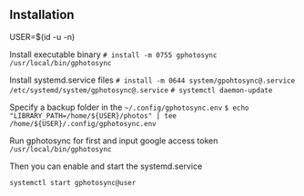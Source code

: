 ## Installation

USER=$(id -u -n)

Install executable binary
`# install -m 0755 gphotosync /usr/local/bin/gphotosync`

Install systemd.service files
`# install -m 0644 system/gpohtosync@.service /etc/systemd/system/gphotosync@.service`
`# systemctl daemon-update`

Specify a backup folder in the `~/.config/gphotosync.env`
`$ echo "LIBRARY_PATH=/home/${USER}/photos" | tee /home/${USER}/.config/gphotosync.env`

Run gphotosync for first and input google access token
`/usr/local/bin/gphotosync`


Then you can enable and start the systemd.service

`systemctl start gphotosync@user`